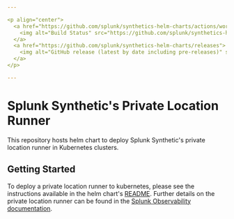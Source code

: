 ```yaml
---

<p align="center">
  <a href="https://github.com/splunk/synthetics-helm-charts/actions/workflows/test.yaml?query=branch%3Amain">
    <img alt="Build Status" src="https://github.com/splunk/synthetics-helm-charts/actions/workflows/test.yaml?branch=main&style=for-the-badge">
  </a>
  <a href="https://github.com/splunk/synthetics-helm-charts/releases">
    <img alt="GitHub release (latest by date including pre-releases)" src="https://img.shields.io/github/v/release/splunk/synthetics-helm-charts?include_prereleases&style=for-the-badge">
  </a>
</p>

---
```

# Splunk Synthetic's Private Location Runner

This repository hosts helm chart to deploy Splunk Synthetic's private location runner in Kubernetes clusters.

## Getting Started

To deploy a private location runner to kubernetes, please see the instructions available in the helm chart's [README](charts/splunk-synthetics-runner/README.md). Further details on the private location runner can be found in the [Splunk Observability documentation](https://docs.splunk.com/observability/en/synthetics/test-config/private-locations.html).
